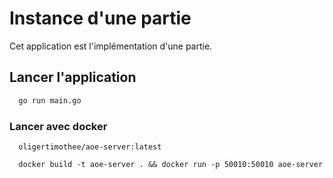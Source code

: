 # Instance d'une partie

Cet application est l'implémentation d'une partie.

## Lancer l'application

```sh
  go run main.go
```

### Lancer avec docker

  ```
    oligertimothee/aoe-server:latest
  ```

  ```
    docker build -t aoe-server . && docker run -p 50010:50010 aoe-server
  ```


